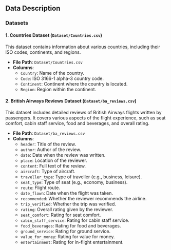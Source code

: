 ## Data Description

### Datasets

#### 1. Countries Dataset (`Dataset/Countries.csv`)

This dataset contains information about various countries, including their ISO codes, continents, and regions.

- **File Path**: `Dataset/Countries.csv`
- **Columns**:
  - `Country`: Name of the country.
  - `Code`: ISO 3166-1 alpha-3 country code.
  - `Continent`: Continent where the country is located.
  - `Region`: Region within the continent.

#### 2. British Airways Reviews Dataset (`Dataset/ba_reviews.csv`)

This dataset includes detailed reviews of British Airways flights written by passengers. It covers various aspects of the flight experience, such as seat comfort, cabin staff service, food and beverages, and overall rating.

- **File Path**: `Dataset/ba_reviews.csv`
- **Columns**:
  - `header`: Title of the review.
  - `author`: Author of the review.
  - `date`: Date when the review was written.
  - `place`: Location of the reviewer.
  - `content`: Full text of the review.
  - `aircraft`: Type of aircraft.
  - `traveller_type`: Type of traveller (e.g., business, leisure).
  - `seat_type`: Type of seat (e.g., economy, business).
  - `route`: Flight route.
  - `date_flown`: Date when the flight was taken.
  - `recommended`: Whether the reviewer recommends the airline.
  - `trip_verified`: Whether the trip was verified.
  - `rating`: Overall rating given by the reviewer.
  - `seat_comfort`: Rating for seat comfort.
  - `cabin_staff_service`: Rating for cabin staff service.
  - `food_beverages`: Rating for food and beverages.
  - `ground_service`: Rating for ground service.
  - `value_for_money`: Rating for value for money.
  - `entertainment`: Rating for in-flight entertainment.
